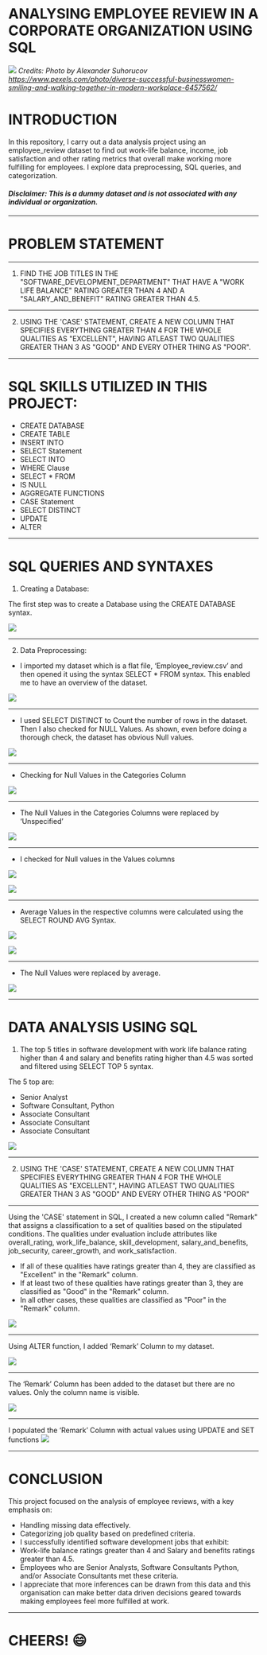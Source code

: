 # ANALYSING EMPLOYEE REVIEW IN A CORPORATE ORGANIZATION USING SQL

![](intro.jpg)
*Credits: Photo by Alexander Suhorucov https://www.pexels.com/photo/diverse-successful-businesswomen-smiling-and-walking-together-in-modern-workplace-6457562/*

# INTRODUCTION

In this repository, I carry out a data analysis project using an employee_review dataset to find out work-life balance, income, job satisfaction and other rating metrics that overall make working more fulfilling for employees. I explore data preprocessing, SQL queries, and categorization.

#### *Disclaimer: This is a dummy dataset and is not associated with any individual or organization.*

---

# PROBLEM STATEMENT
---
1. FIND THE JOB TITLES IN THE "SOFTWARE_DEVELOPMENT_DEPARTMENT" THAT HAVE A "WORK LIFE BALANCE" RATING GREATER THAN 4 AND A "SALARY_AND_BENEFIT" RATING GREATER THAN 4.5.
---
2. USING THE 'CASE' STATEMENT, CREATE A NEW COLUMN THAT SPECIFIES EVERYTHING GREATER THAN 4 FOR THE WHOLE QUALITIES AS "EXCELLENT", HAVING ATLEAST TWO QUALITIES GREATER THAN 3 AS "GOOD" AND EVERY OTHER THING AS "POOR".
   
---

# SQL SKILLS UTILIZED IN THIS PROJECT:
-	CREATE DATABASE
-	CREATE TABLE
-	INSERT INTO
-	SELECT Statement
-	SELECT INTO
-	WHERE Clause
-	SELECT * FROM
-	IS NULL
-	AGGREGATE FUNCTIONS
-	CASE Statement
-	SELECT DISTINCT
-	UPDATE
-	ALTER

---

# SQL QUERIES AND SYNTAXES

1.	Creating a Database:

The first step was to create a Database using the CREATE DATABASE syntax.

![](db.png) 

---

2.	Data Preprocessing:
-	I imported my dataset which is a flat file, ‘Employee_review.csv’ and then opened it using the syntax SELECT * FROM syntax. This enabled me to have an overview of the dataset.
  
![](employee_review.png)

---
-	I used SELECT DISTINCT to Count the number of rows in the dataset. Then I also checked for NULL Values. As shown, even before doing a thorough check, the dataset has obvious Null values.

![](count.png)

--- 
-	Checking for Null Values in the Categories Column

![](null_cat.png)

---

-	The Null Values in the Categories Columns were replaced by ‘Unspecified’

![](cat_clean.png)

---

-	I checked for Null values in the Values columns

![](null_val.png)

![](null_val1.png)

---

-	Average Values in the respective columns were calculated using the SELECT ROUND AVG Syntax.

![](avg_val.png)

![](avg_val1.png)

---

-	The Null Values were replaced by average.

![](set_avg.png)

---

# DATA ANALYSIS USING SQL

1. The top 5 titles in software development with work life balance rating higher than 4 and salary and benefits rating higher than 4.5 was sorted and filtered using SELECT TOP 5 syntax.

The 5 top are: 
- Senior Analyst
- Software Consultant, Python
- Associate Consultant
- Associate Consultant
- Associate Consultant

![](top5.png)

---

2. USING THE 'CASE' STATEMENT, CREATE A NEW COLUMN THAT SPECIFIES EVERYTHING GREATER THAN 4 FOR THE WHOLE QUALITIES AS "EXCELLENT", HAVING ATLEAST TWO QUALITIES GREATER THAN 3 AS "GOOD" AND EVERY OTHER THING AS "POOR" 

---

Using the 'CASE' statement in SQL, I created a new column called "Remark" that assigns a classification to a set of qualities based on the stipulated conditions. The qualities under evaluation include attributes like overall_rating, work_life_balance, skill_development, salary_and_benefits, job_security, career_growth, and work_satisfaction.

- If all of these qualities have ratings greater than 4, they are classified as "Excellent" in the "Remark" column.
-	If at least two of these qualities have ratings greater than 3, they are classified as "Good" in the "Remark" column.
- In all other cases, these qualities are classified as "Poor" in the "Remark" column.

![](remark.png)

---
Using ALTER function, I added ‘Remark’ Column to my dataset.

![](add_remark.png)

--- 

The ‘Remark’ Column has been added to the dataset but there are no values. Only the column name is visible.

![](remark_null.png)

---

I populated the ‘Remark’ Column with actual values using UPDATE and SET functions
![](remark_added.png)

---

# CONCLUSION

This project focused on the analysis of employee reviews, with a key emphasis on:

- Handling missing data effectively.
- Categorizing job quality based on predefined criteria.
- I successfully identified software development jobs that exhibit:
- Work-life balance ratings greater than 4 and Salary and benefits ratings greater than 4.5.
- Employees who are Senior Analysts, Software Consultants Python, and/or Associate Consultants met these criteria.
- I appreciate that more inferences can be drawn from this data and this organisation can make better data driven decisions geared towards making employees feel more fulfilled at work.

---

# CHEERS! 😄






 
